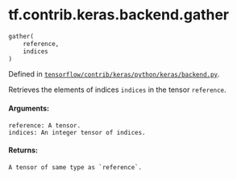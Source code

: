 <div itemscope itemtype="http://developers.google.com/ReferenceObject">
<meta itemprop="name" content="tf.contrib.keras.backend.gather" />
</div>

# tf.contrib.keras.backend.gather

``` python
gather(
    reference,
    indices
)
```



Defined in [`tensorflow/contrib/keras/python/keras/backend.py`](https://www.tensorflow.org/code/tensorflow/contrib/keras/python/keras/backend.py).

Retrieves the elements of indices `indices` in the tensor `reference`.

#### Arguments:

    reference: A tensor.
    indices: An integer tensor of indices.


#### Returns:

    A tensor of same type as `reference`.